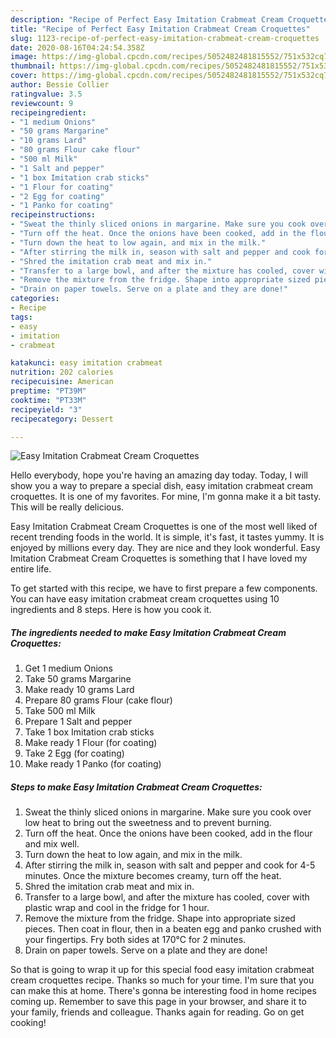 ```yaml
---
description: "Recipe of Perfect Easy Imitation Crabmeat Cream Croquettes"
title: "Recipe of Perfect Easy Imitation Crabmeat Cream Croquettes"
slug: 1123-recipe-of-perfect-easy-imitation-crabmeat-cream-croquettes
date: 2020-08-16T04:24:54.358Z
image: https://img-global.cpcdn.com/recipes/5052482481815552/751x532cq70/easy-imitation-crabmeat-cream-croquettes-recipe-main-photo.jpg
thumbnail: https://img-global.cpcdn.com/recipes/5052482481815552/751x532cq70/easy-imitation-crabmeat-cream-croquettes-recipe-main-photo.jpg
cover: https://img-global.cpcdn.com/recipes/5052482481815552/751x532cq70/easy-imitation-crabmeat-cream-croquettes-recipe-main-photo.jpg
author: Bessie Collier
ratingvalue: 3.5
reviewcount: 9
recipeingredient:
- "1 medium Onions"
- "50 grams Margarine"
- "10 grams Lard"
- "80 grams Flour cake flour"
- "500 ml Milk"
- "1 Salt and pepper"
- "1 box Imitation crab sticks"
- "1 Flour for coating"
- "2 Egg for coating"
- "1 Panko for coating"
recipeinstructions:
- "Sweat the thinly sliced onions in margarine. Make sure you cook over low heat to bring out the sweetness and to prevent burning."
- "Turn off the heat. Once the onions have been cooked, add in the flour and mix well."
- "Turn down the heat to low again, and mix in the milk."
- "After stirring the milk in, season with salt and pepper and cook for 4-5 minutes. Once the mixture becomes creamy, turn off the heat."
- "Shred the imitation crab meat and mix in."
- "Transfer to a large bowl, and after the mixture has cooled, cover with plastic wrap and cool in the fridge for 1 hour."
- "Remove the mixture from the fridge. Shape into appropriate sized pieces. Then coat in flour, then in a beaten egg and panko crushed with your fingertips. Fry both sides at 170°C for 2 minutes."
- "Drain on paper towels. Serve on a plate and they are done!"
categories:
- Recipe
tags:
- easy
- imitation
- crabmeat

katakunci: easy imitation crabmeat 
nutrition: 202 calories
recipecuisine: American
preptime: "PT39M"
cooktime: "PT33M"
recipeyield: "3"
recipecategory: Dessert

---
```



![Easy Imitation Crabmeat Cream Croquettes](https://img-global.cpcdn.com/recipes/5052482481815552/751x532cq70/easy-imitation-crabmeat-cream-croquettes-recipe-main-photo.jpg)

Hello everybody, hope you're having an amazing day today. Today, I will show you a way to prepare a special dish, easy imitation crabmeat cream croquettes. It is one of my favorites. For mine, I'm gonna make it a bit tasty. This will be really delicious.

Easy Imitation Crabmeat Cream Croquettes is one of the most well liked of recent trending foods in the world. It is simple, it's fast, it tastes yummy. It is enjoyed by millions every day. They are nice and they look wonderful. Easy Imitation Crabmeat Cream Croquettes is something that I have loved my entire life.




To get started with this recipe, we have to first prepare a few components. You can have easy imitation crabmeat cream croquettes using 10 ingredients and 8 steps. Here is how you cook it.

<!--inarticleads1-->

##### The ingredients needed to make Easy Imitation Crabmeat Cream Croquettes:

1. Get 1 medium Onions
1. Take 50 grams Margarine
1. Make ready 10 grams Lard
1. Prepare 80 grams Flour (cake flour)
1. Take 500 ml Milk
1. Prepare 1 Salt and pepper
1. Take 1 box Imitation crab sticks
1. Make ready 1 Flour (for coating)
1. Take 2 Egg (for coating)
1. Make ready 1 Panko (for coating)




<!--inarticleads2-->

##### Steps to make Easy Imitation Crabmeat Cream Croquettes:

1. Sweat the thinly sliced onions in margarine. Make sure you cook over low heat to bring out the sweetness and to prevent burning.
1. Turn off the heat. Once the onions have been cooked, add in the flour and mix well.
1. Turn down the heat to low again, and mix in the milk.
1. After stirring the milk in, season with salt and pepper and cook for 4-5 minutes. Once the mixture becomes creamy, turn off the heat.
1. Shred the imitation crab meat and mix in.
1. Transfer to a large bowl, and after the mixture has cooled, cover with plastic wrap and cool in the fridge for 1 hour.
1. Remove the mixture from the fridge. Shape into appropriate sized pieces. Then coat in flour, then in a beaten egg and panko crushed with your fingertips. Fry both sides at 170°C for 2 minutes.
1. Drain on paper towels. Serve on a plate and they are done!




So that is going to wrap it up for this special food easy imitation crabmeat cream croquettes recipe. Thanks so much for your time. I'm sure that you can make this at home. There's gonna be interesting food in home recipes coming up. Remember to save this page in your browser, and share it to your family, friends and colleague. Thanks again for reading. Go on get cooking!
